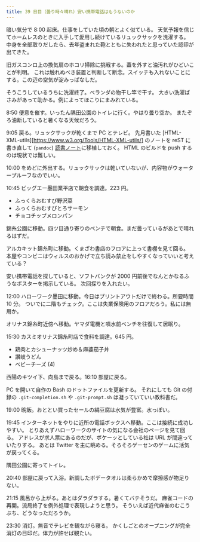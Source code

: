 ```yaml
---
title: 39 日目（曇り時々晴れ）安い携帯電話はもうないのか
---
```


暗い気分で 8:00 起床。仕事をしていた頃の朝とよく似ている。
天気予報を信じてホームレスのときに入手して愛用し続けているリュックサックを洗濯する。
中身を全部取りだしたら、去年盗まれた鞄とともに失われたと思っていた認印が出てきた。

旧ガスコンロ上の換気扇のホコリ掃除に挑戦する。蓋を外すと油汚れがひどいことが判明。
これは触れぬべき装置と判断して断念。スイッチも入れないことにする。この辺の空気が淀みっぱなしだ。

そうこうしているうちに洗濯終了。ベランダの物干し竿で干す。
大きい洗濯ばさみがあって助かる。例によってほこりにまみれている。

8:50 便意を催す。いったん隅田公園のトイレに行く。やはり曇り空か。
またぞろ油断していると暑くなる天候だろう。

9:05 戻る。リュックサックが乾くまで PC とテレビ。
先月書いた [HTML-XML-utils][https://www.w3.org/Tools/HTML-XML-utils/] のノートを
reST に書き直して (`pandoc`) [読書ノート][note]に移植しておく。
HTML のビルドを push するのは現状では難しい。

10:00 をめどに外出する。リュックサックは乾いていないが、内容物がウォータープルーフなのでいい。

10:45 ビッグエー墨田業平店で朝食を調達。223 円。

* ふっくらおむすび野沢菜
* ふっくらおむすびとろサーモン
* チョコチップメロンパン

錦糸公園に移動。四ツ目通り寄りのベンチで朝食。まだ曇っているがあとで晴れるはずだ。

アルカキット錦糸町に移動。くまざわ書店のフロアに上って書棚を見て回る。
本屋やコンビニはウィルスのおかげで立ち読み禁止をしやすくなっていいと考えている？

安い携帯電話を探していると、ソフトバンクが 2000 円前後でなんとかなるふうなポスターを掲示している。
次回探りを入れたい。

12:00 ハローワーク墨田に移動。今日はプリントアウトだけで終わる。所要時間 10 分。
ついでに二階もチェック。ここは失業保険用のフロアだろう。私には無用か。

オリナス錦糸町近傍へ移動。ヤマダ電機と噴水前ベンチを往復して居眠り。

15:30 カスミオリナス錦糸町店で食料を調達。645 円。

* 鶏肉とカシューナッツ炒め＆麻婆茄子丼
* 讃岐うどん
* ベビーチーズ (4)

西陽のキツイ下、向島まで戻る。16:10 部屋に戻る。

PC を開いて自作の Bash のドットファイルを更新する。
それにしても Git の付録の `.git-completion.sh` や `.git-prompt.sh` は凝っていていい教科書だ。

19:00 晩飯。おととい買ったセールの絹豆腐は水気が豊富。水っぽい。

19:45 インターネットをやりに近所の電話ボックスへ移動。ここは接続に成功しやすい。
とりあえずハローワークのサイトの気になる会社のページを見て回る。
アドレスが求人票にあるのだが、ボケーッとしている社は URL が間違っていたりする。
あとは Twitter を主に眺める。そろそろゲーセンのゲームに活気が戻ってくる。

隅田公園に寄ってトイレ。

20:40 部屋に戻って入浴。新調したボデータオルは柔らかめで摩擦感が物足りない。

21:15 風呂から上がる。あとはダラダラする。暑くてバテそうだ。
麻雀コードの再開。流局終了を例外処理で表現しようと思う。
そういえば近代麻雀のむこうぶち、どうなっただろうか。

23:30 消灯。無音でテレビを観ながら寝る。
かくしごとのオープニングが完全消灯の目印だ。体力が許せば観たい。

[note]: https://showa-yojyo.github.io/notebook/
